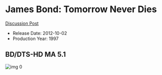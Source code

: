 # James Bond: Tomorrow Never Dies

[Discussion Post](https://www.avsforum.com/threads/bass-eq-for-filtered-movies.2995212/post-56957262)

* Release Date: 2012-10-02
* Production Year: 1997

## BD/DTS-HD MA 5.1

![img 0](https://i.imgur.com/2hLBNZw.jpg)

